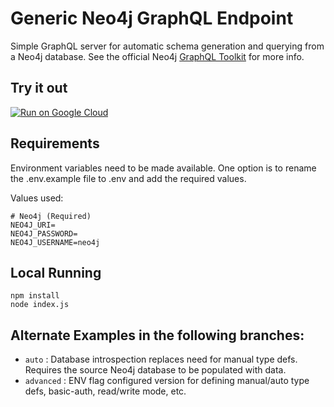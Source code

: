 # Generic Neo4j GraphQL Endpoint

Simple GraphQL server for automatic schema generation and querying from a Neo4j database. See the official Neo4j [GraphQL Toolkit](https://neo4j.com/docs/graphql/current/getting-started/toolbox/) for more info.

## Try it out

[![Run on Google Cloud](https://deploy.cloud.run/button.svg)](https://deploy.cloud.run?target=_blank)

## Requirements

Environment variables need to be made available. One option is to rename the .env.example file to .env and add the required values.

Values used:

```
# Neo4j (Required)
NEO4J_URI=
NEO4J_PASSWORD=
NEO4J_USERNAME=neo4j
```

## Local Running

```
npm install
node index.js
```

## Alternate Examples in the following branches:

- `auto` : Database introspection replaces need for manual type defs. Requires the source Neo4j database to be populated with data.
- `advanced` : ENV flag configured version for defining manual/auto type defs, basic-auth, read/write mode, etc.

